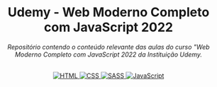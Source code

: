 <h1 align="center">Udemy - Web Moderno Completo com JavaScript 2022</h1>
<p align=center><i align="center">Repositório contendo o conteúdo relevante das aulas do curso "Web Moderno Completo com JavaScript 2022 da Instituição Udemy.</i></p>

<br>

<div align="center">
<a href="https://developer.mozilla.org/pt-BR/docs/Web/HTML">
<img alt="HTML" src="https://img.shields.io/badge/HTML-E34F26.svg?logo=html5&logoColor=white">
</a>
<a href="https://developer.mozilla.org/pt-BR/docs/Web/CSS">
<img alt="CSS" src="https://img.shields.io/badge/CSS-1572B6.svg?logo=css3&logoColor=white">
</a>
<a href="https://sass-lang.com">
<img alt="SASS" src="https://img.shields.io/badge/Sass-hotpink.svg?logo=SASS&logoColor=white">
</a>
<a href="https://developer.mozilla.org/en-US/docs/Web/JavaScript">
<img alt="JavaScript" src="https://img.shields.io/badge/JavaScript-F7DF1E.svg?logo=javascript&logoColor=black">
</a>


<!-- <a href="https://nodejs.org">
<img alt="Node.js" src="https://img.shields.io/badge/Node.js-43853D.svg?logo=node.js&logoColor=white">
</a>
<a href="https://www.mongodb.com">
<img alt="MongoDB" src=https://img.shields.io/badge/MongoDB-%234ea94b.svg?&logo=mongodb&logoColor=white>
</a>
<a href="https://www.mysql.com">
<img alt="MySQL" src="https://img.shields.io/badge/MySQL-%2300f.svg?&logo=MySQL&logoColor=white">
</a>
<a href="https://angular.io">
<img alt="Angular" src="https://img.shields.io/badge/Angular-%23DD0031.svg?&logo=Angular&logoColor=white">
</a>
<div align="center">
<a href="https://getbootstrap.com">
<img alt="Bootstrap" src="https://img.shields.io/badge/Bootstrap-%23563D7C.svg?&logo=Bootstrap&logoColor=white">
</a>
<a href="https://expressjs.com/pt-br/">
<img alt="ExpressJS" src="https://img.shields.io/badge/Express.JS-%23404d59.svg?&logo=Express&logoColor=%2361DAFB">
</a>
<a href="https://jquery.com">
<img alt="JQuery" src="https://img.shields.io/badge/JQuery-%230769AD.svg?&logo=JQuery&logoColor=white">
</a>
<a href="https://pt-br.reactjs.org">
<img alt="React" src="https://img.shields.io/badge/React-%2320232a.svg?&logo=React&logoColor=%2361DAFB">
</a>
<a href="https://vuejs.org">
<img alt="VueJS" src="https://img.shields.io/badge/VueJS-%2335495e.svg?&logo=Vuedotjs&logoColor=%234FC08D">
</a>
<a href="https://www.electronjs.org/pt/">
<img alt="ELECTRON" src="https://img.shields.io/badge/Electron-191970?&logo=Electron&logoColor=white">
</a>
<a href="https://gulpjs.com">
<img alt="Gulp" src="https://img.shields.io/badge/GULP-%23CF4647.svg?&logo=Gulp&logoColor=white">
</a>
<a href="https://webpack.js.org">
<img alt="Webpack" src="https://img.shields.io/badge/Webpack-%238DD6F9.svg?&logo=Webpack&logoColor=black">
</a>